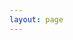 ```yaml
---
layout: page
---
```

<script setup>
import {
  VPTeamPage,
  VPTeamPageTitle,
  VPTeamMembers
} from 'vitepress/theme'

const members = [
  {
    avatar: '/members/elegantcrazy.png',
    name: 'ElegantCrazy',
    title: 'Founder, Web 神',
    links: [
      { icon: 'github', link: 'https://github.com/ElegantCrazy' },
    ]
  },
  {
    avatar: '/members/SSGSS.png',
    name: 'SSGSS',
    title: 'Previous captain, Web 真神',
    links: [
      { icon: 'github', link: 'https://github.com/FYHSSGSS' },
    ]
  },
  {
    avatar: '/members/s0uthwood.jpeg',
    name: 's0uthwood',
    title: 'Reverse 真神',
    links: [
      { icon: 'github', link: 'https://github.com/s0uthwood' },
    ]
  },
  {
    avatar: '/members/daidai.jpeg',
    name: 'daidai',
    title: 'Pwn 真神',
    links: [
      { icon: 'github', link: 'https://github.com/0xdaidai' },
    ]
  },
  {
    avatar: '/members/zeroc.jpg',
    name: 'zeroc',
    title: '端茶倒水',
    links: [
      { icon: 'github', link: 'https://github.com/Zeroc0077' },
      { icon: 'twitter', link: 'https://x.com/zeroc45026434' }
    ]
  },
  {
    avatar: '/members/Eurus.jpg',
    name: 'Eurus',
    title: 'pwn 神',
    links: [
      { icon: 'github', link: 'https://github.com/AkaiEurus' },
    ]
  },
  {
    avatar: '/members/Joooooκ.jpeg',
    name: 'Joooooκ',
    title: 'Misc 神',
    links: [
      { icon: 'github', link: 'https://github.com/Joooook' },
    ]
  },
  {
    avatar: '/members/zzzccc.png',
    name: 'zzzccc',
    title: 'Reverse 神',
    links: [
      { icon: 'github', link: 'https://github.com/zzzcccyyyggg' },
    ]
  },
]
</script>

<VPTeamPage>
  <VPTeamPageTitle>
    <template #title>
      or4nge
    </template>
    <template #lead>
      The CTF team of BUAA CST
    </template>
  </VPTeamPageTitle>
  <VPTeamMembers
    :members="members"
  />
</VPTeamPage>